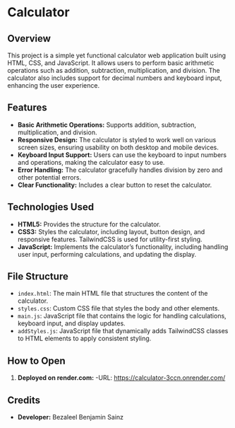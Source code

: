 # Calculator

## Overview
This project is a simple yet functional calculator web application built using HTML, CSS, and JavaScript. It allows users to perform basic arithmetic operations such as addition, subtraction, multiplication, and division. The calculator also includes support for decimal numbers and keyboard input, enhancing the user experience.

## Features
- **Basic Arithmetic Operations:** Supports addition, subtraction, multiplication, and division.
- **Responsive Design:** The calculator is styled to work well on various screen sizes, ensuring usability on both desktop and mobile devices.
- **Keyboard Input Support:** Users can use the keyboard to input numbers and operations, making the calculator easy to use.
- **Error Handling:** The calculator gracefully handles division by zero and other potential errors.
- **Clear Functionality:** Includes a clear button to reset the calculator.

## Technologies Used
- **HTML5:** Provides the structure for the calculator.
- **CSS3:** Styles the calculator, including layout, button design, and responsive features. TailwindCSS is used for utility-first styling.
- **JavaScript:** Implements the calculator’s functionality, including handling user input, performing calculations, and updating the display.

## File Structure
- `index.html`: The main HTML file that structures the content of the calculator.
- `styles.css`: Custom CSS file that styles the body and other elements.
- `main.js`: JavaScript file that contains the logic for handling calculations, keyboard input, and display updates.
- `addStyles.js`: JavaScript file that dynamically adds TailwindCSS classes to HTML elements to apply consistent styling.

## How to Open
1. **Deployed on render.com:**
   -URL: https://calculator-3ccn.onrender.com/
   


## Credits
- **Developer:** Bezaleel Benjamin Sainz
